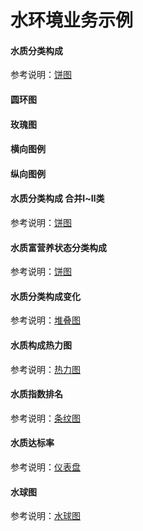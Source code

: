 # 水环境业务示例

#### 水质分类构成  
参考说明：[饼图](/pie)
<vuep template="#simple_1"></vuep>
<script v-pre type="text/x-template" id="simple_1">
<template>
    <e-pie business="waterGrades" :data="data" style="width: 400px; height: 300px;"></e-pie>
</template>

<script>
  export default {
    data () {
      return {
        data: [
            { name: 'Ⅰ类', value: 5 },
            { name: 'Ⅱ类', value: 5 },
            { name: 'Ⅲ类', value: 30 },
            { name: 'Ⅳ类', value: 20 },
            { name: 'Ⅴ类', value: 10 },
            { name: '劣Ⅴ类', value: 2 }
        ]
      }
    }
  }
</script>
</script>

#### 圆环图
<vuep template="#simple-pie_2_dark"></vuep>
<script v-pre type="text/x-template" id="simple-pie_2_dark">
<template>
    <div>
		<!-- 圆环图 -->
		<e-pie
			:data="pieData"
			:config="{
				color: 'waterGradesColor',
				title: '总个数\n300',
				type: 'ring'
			}"
			style="width: 400px;height: 300px;"
		></e-pie>
	</div>
    
</template>

<script>
  export default {
    data () {
      return {
        pieData: [
            { name: 'Ⅰ类', value: 5 },
            { name: 'Ⅱ类', value: 5 },
            { name: 'Ⅲ类', value: 30 },
            { name: 'Ⅳ类', value: 20 },
            { name: 'Ⅴ类', value: 10 },
            { name: '劣Ⅴ类', value: 2 }
        ]
      }
    }
  }
</script>
</script>


#### 玫瑰图
<vuep template="#simple-pie_1_dark1"></vuep>
<script v-pre type="text/x-template" id="simple-pie_1_dark1">
<template>
    <div>		
		<!-- 玫瑰图 -->
		<e-pie
			:data="pieData"
			:config="{
				color: 'waterGradesColor',
				type: 'rose'
			}"
			style="width: 400px;height: 300px;"
		></e-pie>
	</div>
    
</template>

<script>
  export default {
    data () {
      return {
        pieData: [
            { name: 'Ⅰ类', value: 5 },
            { name: 'Ⅱ类', value: 5 },
            { name: 'Ⅲ类', value: 30 },
            { name: 'Ⅳ类', value: 20 },
            { name: 'Ⅴ类', value: 10 },
            { name: '劣Ⅴ类', value: 2 }
        ]
      }
    }
  }
</script>
</script>



#### 横向图例
<vuep template="#simple-pie_tl1"></vuep>
<script v-pre type="text/x-template" id="simple-pie_tl1">
<template>
	<div>
		<e-pie
			:data="pieData"
			:config="{
				color: 'waterGradesColor',
				showLegend: true
			}"
			style="width: 500px;height: 300px;"
		></e-pie>
	</div>
</template>

<script>
  export default {
    data () {
      return {
        pieData: [
            { name: 'Ⅰ类', value: 5 },
            { name: 'Ⅱ类', value: 5 },
            { name: 'Ⅲ类', value: 30 },
            { name: 'Ⅳ类', value: 20 },
            { name: 'Ⅴ类', value: 10 },
            { name: '劣Ⅴ类', value: 2 }
        ]
      }
    }
  }
</script>
</script>


#### 纵向图例
<vuep template="#simple-pie_tl1"></vuep>
<script v-pre type="text/x-template" id="simple-pie_tl1">
<template>
	<div>
		<e-pie
			:data="pieData"
			:config="{
				color: 'waterGradesColor',
				showLegend: true,
				legendOrient: 'vertical'
			}"
			style="width: 500px;height: 300px;"
		></e-pie>
	</div>
</template>

<script>
  export default {
    data () {
      return {
        pieData: [
            { name: 'Ⅰ类', value: 5 },
            { name: 'Ⅱ类', value: 5 },
            { name: 'Ⅲ类', value: 30 },
            { name: 'Ⅳ类', value: 20 },
            { name: 'Ⅴ类', value: 10 },
            { name: '劣Ⅴ类', value: 2 }
        ]
      }
    }
  }
</script>
</script>


#### 水质分类构成 合并Ⅰ~Ⅱ类
参考说明：[饼图](/pie)
<vuep template="#simple_2"></vuep>
<script v-pre type="text/x-template" id="simple_2">
<template>
    <e-pie business="merge1n2WaterGrades" :data="data" style="width: 400px; height: 300px;"></e-pie>
</template>

<script>
  export default {
	created () {
	  	this.$pChart.setChartConfig({
	  		THEME_COLOR: 'light'
	  	});
	},
    data () {
      return {
        data: [
            { name: 'Ⅰ~Ⅱ类', value: 10 },
            { name: 'Ⅲ类', value: 30 },
            { name: 'Ⅳ类', value: 20 },
            { name: 'Ⅴ类', value: 10 },
            { name: '劣Ⅴ类', value: 2 }
        ]
      }
    }
  }
</script>
</script>

#### 水质富营养状态分类构成
参考说明：[饼图](/pie)
<vuep template="#simple_3"></vuep>
<script v-pre type="text/x-template" id="simple_3">
<template>
    <e-pie business="eutrophicationColor" :data="data" style="width: 400px; height: 300px;"></e-pie>
</template>

<script>
  export default {
    data () {
      return {
        data: [
            { name: '贫营养', value: 10 },
            { name: '中营养', value: 30 },
            { name: '轻度富营养', value: 20 },
            { name: '中度富营养', value: 10 },
            { name: '重度富营养', value: 2 }
        ]
      }
    }
  }
</script>
</script>

#### 水质分类构成变化
参考说明：[堆叠图](/stackBar)
<vuep template="#simple_4"></vuep>
<script v-pre type="text/x-template" id="simple_4">
<template>
    <e-stack-bar
        style="width: 500px;height: 500px;"
        :data="data"
        :config="{
            color: 'waterGradesColor'
        }"
    ></e-stack-bar>

</template>

<script>
  export default {
    data () {
      return {
        data: {
            xAxis: ['2015年', '2016年', '2017年'],
            series: [
                { name: 'Ⅰ类', data: [20, 25, 30] },
                { name: 'Ⅱ类', data: [20, 25, 30] },
                { name: 'Ⅲ类', data: [60, 50, 30] },
                { name: 'Ⅳ类', data: [0, 0, 10] },
                { name: 'Ⅴ类', data: [0, 0, 0] },
                { name: '劣Ⅴ类', data: [0, 0, 0] },
            ]
        }
      }
    }
  }
</script>
</script>

#### 水质构成热力图
参考说明：[热力图](/heatmap)
<vuep template="#simple_5"></vuep>
<script v-pre type="text/x-template" id="simple_5">
<template>
    <e-heatmap
        style="width: 500px;height: 600px;"
        business="waterGrades"
        :data="data"
    ></e-heatmap>

</template>

<script>
  export default {
    data () {
      return {
        data: {
          xAxis: ['2015年', '2016年', '2017年', '2018年', '2019年'],
          series: [
              { name: '广州市', data: [1, 2, 3, 4, 5] },
              { name: '深圳市', data: [1, 2, 3, 4, 5] },
              { name: '东莞市', data: [1, 6, 3, 4, 5] },
              { name: '广州市', data: [1, 2, 3, 4, 5] },
              { name: '广州市', data: [3, 2, 3, 4, 5] },
              { name: '广州市', data: [3, 2, 3, 4, 5] },
              { name: '广州市', data: [1, 2, 3, 4, 5] },
              { name: '广州市', data: [1, 2, 3, 4, 5] },
              { name: '广州市', data: [1, 2, 3, 4, 5] },
              { name: '中山市', data: [6, 2, 3, 4, 5] }
          ]
        }
      }
    }
  }
</script>
</script>

#### 水质指数排名
参考说明：[条纹图](/stripeBar)
<vuep template="#simple_6"></vuep>
<script v-pre type="text/x-template" id="simple_6">
<template>
    <e-stripe-bar
        style="width: 500px;height: 500px;"
        :data="data"
    ></e-stripe-bar>

</template>

<script>
  export default {
    data () {
      return {
        data: [
          { name: '广州', rank: 1, value: 2.5 },
          { name: '广州', rank: 2, value: 2.8 },
          { name: '广州', rank: 3, value: 2.9 },
          { name: '广州', rank: 4, value: 3.1 },
          { name: '广州', rank: 5, value: 3.5 },
          { name: '广州', rank: 6, value: 3.8 },
          { name: '广州', rank: 7, value: 4.5 },
          { name: '广州', rank: 8, value: 4.8 },
          { name: '广州', rank: 9, value: 5.6 },
          { name: '广州', rank: 10, value: 5.8 },
          { name: '广州', rank: 11, value: 5.8 },
          { name: '广州', rank: 12, value: 6.2 }
        ]
      }
    }
  }
</script>
</script>


#### 水质达标率
参考说明：[仪表盘](/guage)
<vuep template="#simple_7"></vuep>
<script v-pre type="text/x-template" id="simple_7">
<template>
    <e-dash-board
        style="width: 500px;height: 500px;"
        :data="data"
        :config="config"
    ></e-dash-board>

</template>

<script>
  export default {
    data () {
      return {
        data: { value: 80 },
        config:{
                color: '#27e4ae'
            }
      }
    }
  }
</script>
</script>

#### 水球图
参考说明：[水球图](/liquidFill)
<vuep template="#simple_8"></vuep>
<script v-pre type="text/x-template" id="simple_8">
<template>
    <e-water-polo
            style="width: 300px;height: 300px;"
            :data="{ value: 0.56 }"
            :config="{
                color: '#68cffe'
            }"
        ></e-water-polo>
</template>

<script>
  export default {
    data () {
      return {
      }
    }
  }
</script>
</script>
 
